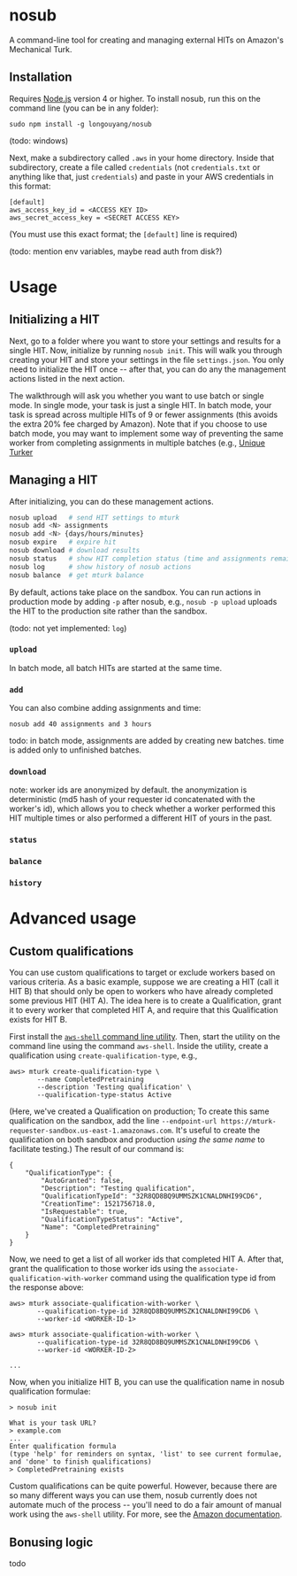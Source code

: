 # nosub

A command-line tool for creating and managing external HITs on Amazon's Mechanical Turk.

## Installation

Requires [Node.js](https://nodejs.org) version 4 or higher.
To install nosub, run this on the command line (you can be in any folder):

```
sudo npm install -g longouyang/nosub
```

(todo: windows)

Next, make a subdirectory called `.aws` in your home directory.
Inside that subdirectory, create a file called `credentials` (not `credentials.txt` or anything like that, just `credentials`) and paste in your AWS credentials in this format:

```
[default]
aws_access_key_id = <ACCESS KEY ID>
aws_secret_access_key = <SECRET ACCESS KEY>
```

(You must use this exact format; the `[default]` line is required)

(todo: mention env variables, maybe read auth from disk?)

# Usage

## Initializing a HIT

Next, go to a folder where you want to store your settings and results for a single HIT.
Now, initialize by running `nosub init`.
This will walk you through creating your HIT and store your settings in the file `settings.json`.
You only need to initialize the HIT once -- after that, you can do any the management actions listed in the next action.

The walkthrough will ask you whether you want to use batch or single mode.
In single mode, your task is just a single HIT.
In batch mode, your task is spread across multiple HITs of 9 or fewer assignments (this avoids the extra 20% fee charged by Amazon).
Note that if you choose to use batch mode, you may want to implement some way of preventing the same worker from completing assignments in multiple batches (e.g., [Unique Turker](https://uniqueturker.myleott.com)

## Managing a HIT

After initializing, you can do these management actions.

```sh
nosub upload   # send HIT settings to mturk
nosub add <N> assignments
nosub add <N> {days/hours/minutes}
nosub expire   # expire hit
nosub download # download results
nosub status   # show HIT completion status (time and assignments remaining)
nosub log      # show history of nosub actions
nosub balance  # get mturk balance
```

By default, actions take place on the sandbox. You can run actions in production mode by adding `-p` after nosub, e.g., `nosub -p upload` uploads the HIT to the production site rather than the sandbox.

(todo: not yet implemented: `log`)

### `upload`

In batch mode, all batch HITs are started at the same time.

### `add`

You can also combine adding assignments and time:

```
nosub add 40 assignments and 3 hours
```

todo: in batch mode, assignments are added by creating new batches. time is added only to unfinished batches.

### `download`

note: worker ids are anonymized by default.
the anonymization is deterministic (md5 hash of your requester id concatenated with the worker's id), which allows you to check whether a worker performed this HIT multiple times or also performed a different HIT of yours in the past.

### `status`

### `balance`

### `history`

# Advanced usage

## Custom qualifications

You can use custom qualifications to target or exclude workers based on various criteria.
As a basic example, suppose we are creating a HIT (call it HIT B) that should only be open to workers who have already completed some previous HIT (HIT A).
The idea here is to create a Qualification, grant it to every worker that completed HIT A, and require that this Qualification exists for HIT B.

First install the [`aws-shell` command line utility](https://github.com/awslabs/aws-shell).
Then, start the utility on the command line using the command `aws-shell`.
Inside the utility, create a qualification using `create-qualification-type`, e.g.,

```
aws> mturk create-qualification-type \
       --name CompletedPretraining
       --description 'Testing qualification' \
       --qualification-type-status Active
```

(Here, we've created a Qualification on production;
To create this same qualification on the sandbox, add the line `--endpoint-url https://mturk-requester-sandbox.us-east-1.amazonaws.com`.
It's useful to create the qualification on both sandbox and production *using the same name* to facilitate testing.)
The result of our command is:


```
{
    "QualificationType": {
        "AutoGranted": false,
        "Description": "Testing qualification",
        "QualificationTypeId": "32R8QD8BQ9UMMSZK1CNALDNHI99CD6",
        "CreationTime": 1521756718.0,
        "IsRequestable": true,
        "QualificationTypeStatus": "Active",
        "Name": "CompletedPretraining"
    }
}
```

Now, we need to get a list of all worker ids that completed HIT A.
After that, grant the qualification to those worker ids using the `associate-qualification-with-worker` command using the qualification type id from the response above:

```
aws> mturk associate-qualification-with-worker \
       --qualification-type-id 32R8QD8BQ9UMMSZK1CNALDNHI99CD6 \
       --worker-id <WORKER-ID-1>
       
aws> mturk associate-qualification-with-worker \
       --qualification-type-id 32R8QD8BQ9UMMSZK1CNALDNHI99CD6 \
       --worker-id <WORKER-ID-2>

...
```

Now, when you initialize HIT B, you can use the qualification name in nosub qualification formulae:

```
> nosub init

What is your task URL? 
> example.com
...
Enter qualification formula
(type 'help' for reminders on syntax, 'list' to see current formulae, and 'done' to finish qualifications)
> CompletedPretraining exists
```

Custom qualifications can be quite powerful.
However, because there are so many different ways you can use them, nosub currently does not automate much of the process -- you'll need to do a fair amount of manual work using the `aws-shell` utility.
For more, see the [Amazon documentation](https://docs.aws.amazon.com/AWSMechTurk/latest/AWSMechanicalTurkRequester/Concepts_QualificationsArticle.html).

## Bonusing logic

todo